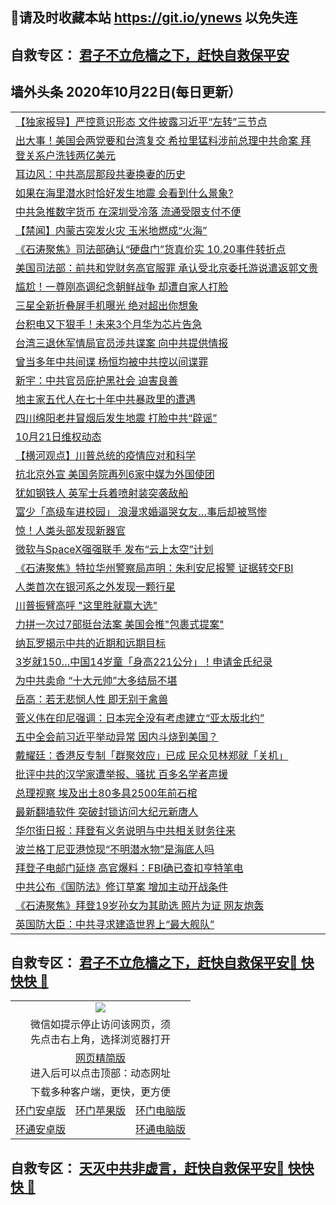 ## 📩请及时收藏本站 https://git.io/ynews 以免失连</a>
## 自救专区： [君子不立危樯之下，赶快自救保平安 ](https://github.com/pwgy/td/blob/master/README.md)

## 墙外头条 2020年10月22日(每日更新）

 <table>
<tr><td colspan="2" align="left"><a href="https://xdkiug.azureedge.net/?name=c1236721&key=krgexxuardvhjliu&from=gy2">【独家报导】严控意识形态 文件披露习近平“左转”三节点</a></td></tr>
<tr><td colspan="2" align="left"><a href="https://xdkiug.azureedge.net/?name=c1236748&key=krgexxuardvhjliu&from=gy2">出大事！美国会两党要和台湾复交 希拉里猛料涉前总理中共命案 拜登关系户洗钱两亿美元</a></td></tr>
<tr><td colspan="2" align="left"><a href="https://xdkiug.azureedge.net/?name=c1236762&key=krgexxuardvhjliu&from=gy2">耳边风：中共高层那段共妻换妻的历史</a></td></tr>
<tr><td colspan="2" align="left"><a href="https://xdkiug.azureedge.net/?name=c1236807&key=krgexxuardvhjliu&from=gy2">如果在海里潜水时恰好发生地震 会看到什么景象?</a></td></tr>
<tr><td colspan="2" align="left"><a href="https://xdkiug.azureedge.net/?name=c1236737&key=krgexxuardvhjliu&from=gy2">中共急推数字货币 在深圳受冷落 流通受限支付不便</a></td></tr>
<tr><td colspan="2" align="left"><a href="https://xdkiug.azureedge.net/?name=c1236788&key=krgexxuardvhjliu&from=gy2">【禁闻】内蒙古突发火灾 玉米地燃成“火海”</a></td></tr>
<tr><td colspan="2" align="left"><a href="https://xdkiug.azureedge.net/?name=c1236742&key=krgexxuardvhjliu&from=gy2">《石涛聚焦》司法部确认“硬盘门”货真价实 10.20事件转折点</a></td></tr>
<tr><td colspan="2" align="left"><a href="https://xdkiug.azureedge.net/?name=c1236751&key=krgexxuardvhjliu&from=gy2">美国司法部：前共和党财务高官服罪 承认受北京委托游说遣返郭文贵</a></td></tr>
<tr><td colspan="2" align="left"><a href="https://xdkiug.azureedge.net/?name=c1236801&key=krgexxuardvhjliu&from=gy2">尴尬！一尊刚高调纪念朝鲜战争 却遭自家人打脸</a></td></tr>
<tr><td colspan="2" align="left"><a href="https://xdkiug.azureedge.net/?name=c1236803&key=krgexxuardvhjliu&from=gy2">三星全新折叠屏手机曝光 绝对超出你想象</a></td></tr>
<tr><td colspan="2" align="left"><a href="https://xdkiug.azureedge.net/?name=c1236802&key=krgexxuardvhjliu&from=gy2">台积电又下狠手！未来3个月华为芯片告急</a></td></tr>
<tr><td colspan="2" align="left"><a href="https://xdkiug.azureedge.net/?name=c1236736&key=krgexxuardvhjliu&from=gy2">台湾三退休军情局官员涉共谍案 向中共提供情报</a></td></tr>
<tr><td colspan="2" align="left"><a href="https://xdkiug.azureedge.net/?name=c1236810&key=krgexxuardvhjliu&from=gy2">曾当多年中共间谍 杨恒均被中共控以间谍罪</a></td></tr>
<tr><td colspan="2" align="left"><a href="https://xdkiug.azureedge.net/?name=c1236812&key=krgexxuardvhjliu&from=gy2">新宇：中共官员庇护黑社会 迫害良善</a></td></tr>
<tr><td colspan="2" align="left"><a href="https://xdkiug.azureedge.net/?name=c1236768&key=krgexxuardvhjliu&from=gy2">地主家五代人在七十年中共暴政里的遭遇</a></td></tr>
<tr><td colspan="2" align="left"><a href="https://xdkiug.azureedge.net/?name=c1236805&key=krgexxuardvhjliu&from=gy2">四川绵阳老井冒烟后发生地震 打脸中共“辟谣”</a></td></tr>
<tr><td colspan="2" align="left"><a href="https://xdkiug.azureedge.net/?name=c1236787&key=krgexxuardvhjliu&from=gy2">10月21日维权动态</a></td></tr>
<tr><td colspan="2" align="left"><a href="https://xdkiug.azureedge.net/?name=c1236811&key=krgexxuardvhjliu&from=gy2">【横河观点】川普总统的疫情应对和科学</a></td></tr>
<tr><td colspan="2" align="left"><a href="https://xdkiug.azureedge.net/?name=c1236777&key=krgexxuardvhjliu&from=gy2">抗北京外宣 美国务院再列6家中媒为外国使团</a></td></tr>
<tr><td colspan="2" align="left"><a href="https://xdkiug.azureedge.net/?name=c1236781&key=krgexxuardvhjliu&from=gy2">犹如钢铁人 英军士兵着喷射装突袭敌船</a></td></tr>
<tr><td colspan="2" align="left"><a href="https://xdkiug.azureedge.net/?name=c1236735&key=krgexxuardvhjliu&from=gy2">富少「高级车进校园」 浪漫求婚逼哭女友…事后却被骂惨</a></td></tr>
<tr><td colspan="2" align="left"><a href="https://xdkiug.azureedge.net/?name=c1236795&key=krgexxuardvhjliu&from=gy2">惊！人类头部发现新器官</a></td></tr>
<tr><td colspan="2" align="left"><a href="https://xdkiug.azureedge.net/?name=c1236806&key=krgexxuardvhjliu&from=gy2">微软与SpaceX强强联手 发布“云上太空”计划</a></td></tr>
<tr><td colspan="2" align="left"><a href="https://xdkiug.azureedge.net/?name=c1236741&key=krgexxuardvhjliu&from=gy2">《石涛聚焦》特拉华州警察局声明：朱利安尼报警 证据转交FBI</a></td></tr>
<tr><td colspan="2" align="left"><a href="https://xdkiug.azureedge.net/?name=c1236782&key=krgexxuardvhjliu&from=gy2">人类首次在银河系之外发现一颗行星</a></td></tr>
<tr><td colspan="2" align="left"><a href="https://xdkiug.azureedge.net/?name=c1236800&key=krgexxuardvhjliu&from=gy2">川普振臂高呼 &quot;这里胜就赢大选&quot;</a></td></tr>
<tr><td colspan="2" align="left"><a href="https://xdkiug.azureedge.net/?name=c1236804&key=krgexxuardvhjliu&from=gy2">力拼一次过7部挺台法案 美国会推&quot;包裹式提案&quot;</a></td></tr>
<tr><td colspan="2" align="left"><a href="https://xdkiug.azureedge.net/?name=c1236820&key=krgexxuardvhjliu&from=gy2">纳瓦罗揭示中共的近期和远期目标</a></td></tr>
<tr><td colspan="2" align="left"><a href="https://xdkiug.azureedge.net/?name=c1236734&key=krgexxuardvhjliu&from=gy2">3岁就150…中国14岁童「身高221公分」！申请金氏纪录</a></td></tr>
<tr><td colspan="2" align="left"><a href="https://xdkiug.azureedge.net/?name=c1236827&key=krgexxuardvhjliu&from=gy2">为中共卖命 “十大元帅”大多结局不堪</a></td></tr>
<tr><td colspan="2" align="left"><a href="https://xdkiug.azureedge.net/?name=c1236813&key=krgexxuardvhjliu&from=gy2">岳高：若无悲悯人性 即无别于禽兽</a></td></tr>
<tr><td colspan="2" align="left"><a href="https://xdkiug.azureedge.net/?name=c1236761&key=krgexxuardvhjliu&from=gy2">菅义伟在印尼强调：日本完全没有考虑建立“亚太版北约”</a></td></tr>
<tr><td colspan="2" align="left"><a href="https://xdkiug.azureedge.net/?name=c1236772&key=krgexxuardvhjliu&from=gy2">五中全会前习近平举动异常 因内斗烧到美国？</a></td></tr>
<tr><td colspan="2" align="left"><a href="https://xdkiug.azureedge.net/?name=c1236756&key=krgexxuardvhjliu&from=gy2">戴耀廷：香港反专制「群聚效应」已成 民众见林郑就「关机」</a></td></tr>
<tr><td colspan="2" align="left"><a href="https://xdkiug.azureedge.net/?name=c1236750&key=krgexxuardvhjliu&from=gy2">批评中共的汉学家遭举报、骚扰 百多名学者声援</a></td></tr>
<tr><td colspan="2" align="left"><a href="https://xdkiug.azureedge.net/?name=c1236780&key=krgexxuardvhjliu&from=gy2">总理视察 埃及出土80多具2500年前石棺</a></td></tr>
<tr><td colspan="2" align="left"><a href="https://xdkiug.azureedge.net/?name=c1148117&key=krgexxuardvhjliu&from=gy2">最新翻墙软件 突破封锁访问大纪元新唐人</a></td></tr>
<tr><td colspan="2" align="left"><a href="https://xdkiug.azureedge.net/?name=c1236732&key=krgexxuardvhjliu&from=gy2">华尔街日报：拜登有义务说明与中共相关财务往来</a></td></tr>
<tr><td colspan="2" align="left"><a href="https://xdkiug.azureedge.net/?name=c1236798&key=krgexxuardvhjliu&from=gy2">波兰格丁尼亚港惊现“不明潜水物”是海底人吗</a></td></tr>
<tr><td colspan="2" align="left"><a href="https://xdkiug.azureedge.net/?name=c1236733&key=krgexxuardvhjliu&from=gy2">拜登子电邮门延烧 高官爆料：FBI确已查扣亨特笔电</a></td></tr>
<tr><td colspan="2" align="left"><a href="https://xdkiug.azureedge.net/?name=c1236789&key=krgexxuardvhjliu&from=gy2">中共公布《国防法》修订草案 增加主动开战条件</a></td></tr>
<tr><td colspan="2" align="left"><a href="https://xdkiug.azureedge.net/?name=c1236744&key=krgexxuardvhjliu&from=gy2">《石涛聚焦》拜登19岁孙女为其助选 照片为证 网友炮轰</a></td></tr>
<tr><td colspan="2" align="left"><a href="https://xdkiug.azureedge.net/?name=c1236776&key=krgexxuardvhjliu&from=gy2">英国防大臣：中共寻求建造世界上“最大舰队”</a></td></tr>

</table>

 ## 自救专区： [君子不立危樯之下，赶快自救保平安🍎 快快快 📩](https://github.com/pwgy/td/blob/master/README.md)
 
<table>
  <tr>
    <td colspan="3" align="center"><img src="https://cdn.jsdelivr.net/gh/opipe/up/oGate65.jpg"/></td>
  </tr>
  <tr>
    <td colspan="3" align="center">微信如提示停止访问该网页，须<br/>先点击右上角，选择浏览器打开</td>
  <tr>
  <tr>
    <td colspan="3" align="center"><a href="https://gitcdn.xyz/cdn/otiny/up/master/show005.htm">网页精简版</a><br/>进入后可以点击顶部：动态网址</td>
  </tr>
  <tr>
    <td colspan="3" align="center">下载多种客户端，更快，更方便</td>
  <tr>
  <tr>
    <td align="center"><a href="https://cdn.jsdelivr.net/gh/opipe/up/oGatea.apk">环门安卓版</a></td>
    <td align="center"><a href="https://x.co/odisk">环门苹果版</a></td>
    <td align="center"><a href="https://cdn.jsdelivr.net/gh/opipe/up/oGate.zip">环门电脑版</a></td>
  </tr>
  <tr>
    <td align="center"><a href="https://cdn.jsdelivr.net/gh/opipe/up/oPipe.apk">环通安卓版</a></td>
    <td align="center"></td>
    <td align="center"><a href="https://raw.githubusercontent.com/opipe/up/master/oPipe.zip">环通电脑版</a></td>
  </tr>
  
</table>


 ## 自救专区： [天灭中共非虚言，赶快自救保平安🍎 快快快 📩](https://github.com/pwgy/td/blob/master/README.md)
